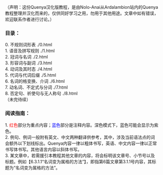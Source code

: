 （声明：这份Quenya汉化版教程，是由Nolo-Anai从Ardalambion站内的Quenya教程整理并汉化而来的，仅供同好学习之用，勿用于其他用途。文章中如有错误，欢迎联系作者进行讨论。）

<h3>目录：</h3>
  0. 不规则词形表 ./0.html<br>
  1. 语音及拼写规则 ./1.html<br>
  2. 冠词与名词 ./2.html<br>
  3. 形容词与副词 ./3.html<br>
  4. 动词及其时态 ./4.html<br>
  5. 代词与代词后缀 ./5.html<br>
  6. 名词的格变换、介词 ./6.html<br>
  7. 动名词、不定式与分词 ./7.html<br>
  8. 否定句、祈使句与无人称句 ./8.html<br>
  （未完待续）

<h3>阅读指南：</h3>
  1. <font color = red>红色</font>部分为重点内容；<font color = blue>蓝色</font>部分是注释内容。深色模式下，蓝色可能会显示为紫色。<br>
  2. 例句、例词一般附有英文、中文两种翻译供参考，其中，涉及当前语法点的词会额外以下划线标出。Quenya内容一律以粗体书写，英语、中文内容一律以正常书写体书写。其他语言内容以斜体书写。<br>
  3. 某文章中，若需援引本教程其他文章的内容，将会标明该文章号、小节号以及标题。例如【6.3.1.1“名词变为属格的方法”】，即指第6篇文章第3.1.1号内容，其标题为“名词变为属格的方法”。<br>
